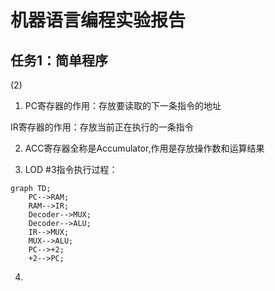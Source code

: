 # 机器语言编程实验报告

## 任务1：简单程序

(2)
1. PC寄存器的作用：存放要读取的下一条指令的地址

IR寄存器的作用：存放当前正在执行的一条指令

2. ACC寄存器全称是Accumulator,作用是存放操作数和运算结果

3. LOD #3指令执行过程：
```graph
graph TD;
    PC-->RAM;
    RAM-->IR;
    Decoder-->MUX;
    Decoder-->ALU;
    IR-->MUX;
    MUX-->ALU;
    PC-->+2;
    +2-->PC;
```
4. 
